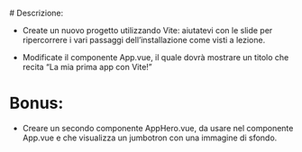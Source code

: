 # Descrizione:

- Create un nuovo progetto utilizzando Vite: aiutatevi con le slide per ripercorrere i vari passaggi dell’installazione come visti a lezione.

- Modificate il componente App.vue, il quale dovrà mostrare un titolo che recita “La mia prima app con Vite!”

# Bonus:

- Creare un secondo componente AppHero.vue, da usare nel componente App.vue e che visualizza un jumbotron con una immagine di sfondo.
